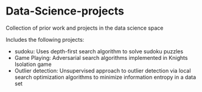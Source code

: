 # Data-Science-projects

Collection of prior work and projects in the data science space

Includes the following projects:

* sudoku: Uses depth-first search algorithm to solve sudoku puzzles
* Game Playing: Adversarial search algorithms implemented in Knights Isolation game
* Outlier detection: Unsupervised approach to outlier detection via local search optimization algorithms to minimize information entropy in a data set
